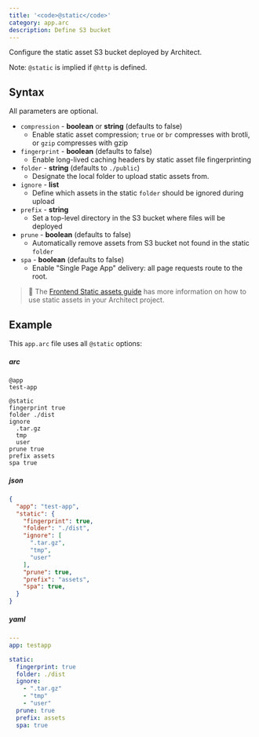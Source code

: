 ```yaml
---
title: '<code>@static</code>'
category: app.arc
description: Define S3 bucket
---
```


Configure the static asset S3 bucket deployed by Architect.

Note: `@static` is implied if `@http` is defined.

## Syntax

All parameters are optional.

- `compression` - **boolean** or **string** (defaults to false)
  - Enable static asset compression; `true` or `br` compresses with brotli, or `gzip` compresses with gzip
- `fingerprint` - **boolean** (defaults to false)
  - Enable long-lived caching headers by static asset file fingerprinting
- `folder` - **string** (defaults to `./public`)
  - Designate the local folder to upload static assets from.
- `ignore` - **list**
  - Define which assets in the static `folder` should be ignored during upload
- `prefix` - **string**
  - Set a top-level directory in the S3 bucket where files will be deployed
- `prune` - **boolean** (defaults to false)
  - Automatically remove assets from S3 bucket not found in the static `folder`
- `spa` - **boolean** (defaults to false)
  - Enable "Single Page App" delivery: all page requests route to the root.

> 📜  The [Frontend Static assets guide](/docs/en/guides/frontend/static-assets) has more information on how to use static assets in your Architect project.

## Example

This `app.arc` file uses all `@static` options:

<arc-viewer default-tab=arc>
<div slot=contents>

<arc-tab label=arc>
<h5>arc</h5>
<div slot=content>

```arc
@app
test-app

@static
fingerprint true
folder ./dist
ignore
  .tar.gz
  tmp
  user
prune true
prefix assets
spa true
```
</div>
</arc-tab>

<arc-tab label=json>
<h5>json</h5>
<div slot=content>

```json
{
  "app": "test-app",
  "static": {
    "fingerprint": true,
    "folder": "./dist",
    "ignore": [
      ".tar.gz",
      "tmp",
      "user"
    ],
    "prune": true,
    "prefix": "assets",
    "spa": true,
  }
}
```
</div>
</arc-tab>

<arc-tab label=yaml>
<h5>yaml</h5>
<div slot=content>

```yaml
---
app: testapp

static:
  fingerprint: true
  folder: ./dist
  ignore:
    - ".tar.gz"
    - "tmp"
    - "user"
  prune: true
  prefix: assets
  spa: true
```
</div>
</arc-tab>

</div>
</arc-viewer>
